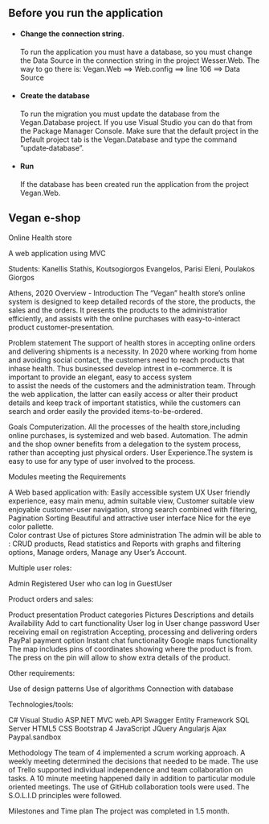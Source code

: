 ## Before you run the application

* #### Change the connection string.
  To run the application you must have a database, so you must change the Data Source in the
  connection string in the project Wesser.Web.
  The way to go there is:
  Vegan.Web ⟹ Web.config ⟹ line 106 ⟹ Data Source 

* #### Create the database
  To run the migration you must update the database from the Vegan.Database project.
  If you use Visual Studio you can do that from the Package Manager Console. Make sure that
  the default project in the Default project tab is the Vegan.Database and type the command
  ”update‐database”.
  
* #### Run
  If the database has been created run the application from the project Vegan.Web.



## Vegan e-shop 
Online Health store 

A web application using MVC

Students: Kanellis Stathis, Koutsogiorgos Evangelos, Parisi Eleni, Poulakos Giorgos

Athens, 2020
Overview - Introduction
The “Vegan” health store’s online system is designed to keep detailed records of the store, the products, 
the sales and the orders. It presents the products to the administratior efficiently, and assists with
the online purchases with easy-to-interact product customer-presentation. 

Problem statement
The support of health stores in accepting online orders and delivering shipments is a necessity. 
In 2020 where working from home and avoiding social contact, the customers need to reach products that
inhase health. Thus businessed develop intrest in e-commerce. It is important to provide an elegant, easy to access system  
to assist the needs of the customers and the administration team. 
Through the web application, the latter can easily access or alter their product details and keep track of important statistics, 
while the customers can search and order easily the provided items-to-be-ordered. 

Goals
Computerization. All the processes of the health store,including online purchases, is systemized and web based. 
Automation. The admin and the shop owner benefits from a delegation to the system process, 
rather than accepting just physical orders. 
User Experience.The system is easy to use for any type of user involved to the process.

Modules meeting the Requirements

A Web based application with:
Easily accessible system UX
User friendly experience, 
easy main menu, 
admin suitable view, 
Customer suitable view
enjoyable customer-user navigation, 
strong search combined with filtering,
Pagination
Sorting 
Beautiful and attractive user interface
Nice for the eye color pallette.  
Color contrast
Use of pictures
Store administration 
The admin will be able to :
CRUD products, 
Read statistics and Reports with graphs and filtering options,
Manage orders, 
Manage any User’s Account. 


Multiple user roles:

Admin
Registered User who can log in
GuestUser


Product orders and sales:

Product presentation 
Product categories
Pictures
Descriptions and details
Availability
Add to cart functionality
User log in
User change password 
User receiving email on registration
Accepting, processing and delivering orders
PayPal payment option
Instant chat functionality 
Google maps functionality
The map includes pins of coordinates showing where the product is from.
The press on the pin will allow to show extra details of the product.


Other requirements:

Use of design patterns
Use of algorithms
Connection with database


Technologies/tools:

C#
Visual Studio
ASP.NET MVC
web.API
Swagger
Entity Framework
SQL Server
HTML5
CSS
Bootstrap 4
JavaScript
JQuery
Angularjs
Ajax
Paypal.sandbox


Methodology
The team of 4 implemented a scrum working approach. A weekly meeting determined the decisions that needed to be made. 
The use of Trello supported individual independence and team collaboration on tasks. A 10 minute meeting happened daily
in addition to particular module oriented meetings.
The use of GitHub collaboration tools were used. 
The S.O.L.I.D principles were followed. 


Milestones and Time plan
The project was completed in 1.5 month. 


